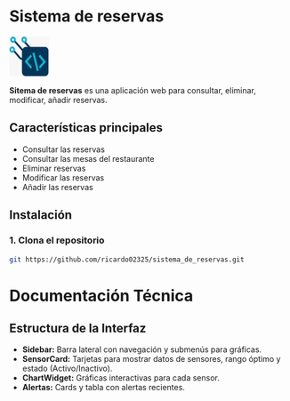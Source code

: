 # Sistema de reservas

![Logo](app/public/assets/imgs/logo.jpeg)

**Sitema de reservas** es una aplicación web para consultar, eliminar, modificar, añadir reservas.

## Características principales
- Consultar las reservas
- Consultar las mesas del restaurante
- Eliminar reservas
- Modificar las reservas
- Añadir las reservas

## Instalación

### 1. Clona el repositorio
```bash
git https://github.com/ricardo02325/sistema_de_reservas.git
```

<!-- ## Estructura del proyecto
```
HydroByte/
├── app/
│   ├── main_window.py
│   ├── widgets/
│   │   ├── sensor_card.py
│   │   ├── chart_widget.py
│   │   ├── sidebar.py
│   │   └── ...
│   └── ...
├── utils/
│   └── img/
│       ├── logo_pi.png
│       └── logo_pi.ico
├── main.py
├── requirements.txt
└── README.md
``` -->

<!-- ## Documentación rápida
- **main.py:** Punto de entrada de la app.
- **app/main_window.py:** Lógica principal y gestión de temas.
- **app/widgets/**: Componentes visuales reutilizables (cards, sidebar, charts, etc).
- **utils/img/**: Recursos gráficos (íconos y logos). -->

<!-- ## Personalización
- Cambia el logo en `utils/img/logo_pi.png` y/o `logo_pi.ico`.
- Modifica los temas en `theme_manager.py`. -->


# Documentación Técnica

## Estructura de la Interfaz
- **Sidebar:** Barra lateral con navegación y submenús para gráficas.
- **SensorCard:** Tarjetas para mostrar datos de sensores, rango óptimo y estado (Activo/Inactivo).
- **ChartWidget:** Gráficas interactivas para cada sensor.
- **Alertas:** Cards y tabla con alertas recientes.
